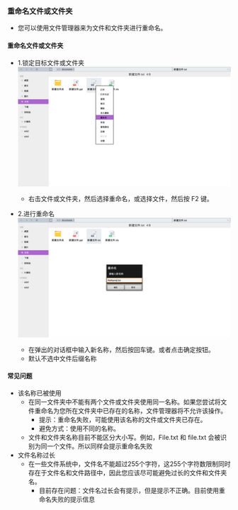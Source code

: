 ### 重命名文件或文件夹
   - 您可以使用文件管理器来为文件和文件夹进行重命名。

#### 重命名文件或文件夹
   - 1.锁定目标文件或文件夹  
![](../pic/soft/filemanager/rename.png)
   
      - 右击文件或文件夹，然后选择重命名，或选择文件，然后按 F2 键。
   - 2.进行重命名  
![](../pic/soft/filemanager/renameyes.png)
   
      - 在弹出的对话框中输入新名称，然后按回车键。或者点击确定按钮。
      - 默认不选中文件后缀名称

#### 常见问题
   - 该名称已被使用
      - 在同一文件夹中不能有两个文件或文件夹使用同一名称。如果您尝试将文件重命名为您所在文件夹中已存在的名称，文件管理器将不允许该操作。
         - 提示：重命名失败，可能使用该名称的文件或文件夹已存在。
         - 避免方式：使用不同的名称。
      - 文件和文件夹名称目前不能区分大小写。例如，File.txt 和 file.txt 会被识别为同一个文件。所以同样会提示重命名失败
   - 文件名称过长
      - 在一些文件系统中，文件名不能超过255个字符，这255个字符数限制同时存在于文件名和文件路径中，因此您应该尽可能避免过长的文件和文件夹名。
         - 目前存在问题：文件名过长会有提示，但是提示不正确。目前使用重命名失败的提示信息
